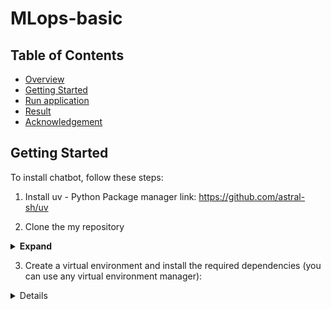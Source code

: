 # MLops-basic

## Table of Contents
- [Overview](#Overview)
- [Getting Started](#Getting-Started)
- [Run application](#Run-application)
- [Result](#Result)
- [Acknowledgement](#Acknowledgements)
## Getting Started

To install chatbot, follow these steps:

1. Install uv - Python Package manager
link: https://github.com/astral-sh/uv

2. Clone the my repository
<details><summary> <b>Expand</b> </summary> 

``` shell 
git clone git@github.com:BaHuy15/Chatbot-answer-law-documents.git
```                                   
</details>  

3. Create a virtual environment and install the required dependencies 
(you can use any virtual environment manager):
<details>

``` shell 
uv venv

# On macOS and Linux.
source .venv/bin/activate

# On Windows.
.venv\Scripts\activate

uv pip install -r requirements.txt
```                                   
</details>
